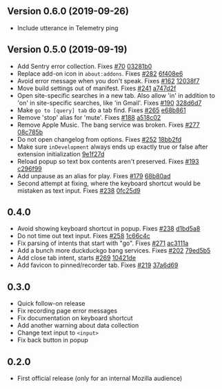 ## Version 0.6.0 (2019-09-26)

- Include utterance in Telemetry ping

## Version 0.5.0 (2019-09-19)

- Add Sentry error collection. Fixes [#70](https://github.com/mozilla-services/screenshots/issues/70) [03281b0](https://github.com/mozilla-services/screenshots/commit/03281b0)
- Replace add-on icon in `about:addons`. Fixes [#282](https://github.com/mozilla-services/screenshots/issues/282) [6f408e6](https://github.com/mozilla-services/screenshots/commit/6f408e6)
- Avoid error message when you don't speak. Fixes [#162](https://github.com/mozilla-services/screenshots/issues/162) [12038f7](https://github.com/mozilla-services/screenshots/commit/12038f7)
- Move build settings out of manifest. Fixes [#241](https://github.com/mozilla-services/screenshots/issues/241) [a747d2f](https://github.com/mozilla-services/screenshots/commit/a747d2f)
- Open site-specific searches in a new tab. Also allow 'in' in addition to 'on' in site-specific searches, like 'in Gmail'. Fixes [#190](https://github.com/mozilla-services/screenshots/issues/190) [328d6d7](https://github.com/mozilla-services/screenshots/commit/328d6d7)
- Make `go to [query] tab` do a tab find. Fixes [#265](https://github.com/mozilla-services/screenshots/issues/265) [e68b861](https://github.com/mozilla-services/screenshots/commit/e68b861)
- Remove 'stop' alias for 'mute'. Fixes [#188](https://github.com/mozilla-services/screenshots/issues/188) [a518c02](https://github.com/mozilla-services/screenshots/commit/a518c02)
- Remove Apple Music. The bang service was broken. Fixes [#277](https://github.com/mozilla-services/screenshots/issues/277) [08c785b](https://github.com/mozilla-services/screenshots/commit/08c785b)
- Do not open changelog from options. Fixes [#252](https://github.com/mozilla-services/screenshots/issues/252) [18bb2fd](https://github.com/mozilla-services/screenshots/commit/18bb2fd)
- Make sure `inDevelopment` always ends up exactly true or false after extension initialization [9e1f27d](https://github.com/mozilla-services/screenshots/commit/9e1f27d)
- Reload popup so text box contents aren't preserved. Fixes [#193](https://github.com/mozilla-services/screenshots/issues/193) [c296f99](https://github.com/mozilla-services/screenshots/commit/c296f99)
- Add unpause as an alias for play. Fixes [#179](https://github.com/mozilla-services/screenshots/issues/179) [68b80ad](https://github.com/mozilla-services/screenshots/commit/68b80ad)
- Second attempt at fixing, where the keyboard shortcut would be mistaken as text input. Fixes [#238](https://github.com/mozilla-services/screenshots/issues/238) [0fc25d9](https://github.com/mozilla-services/screenshots/commit/0fc25d9)

## 0.4.0

- Avoid showing keyboard shortcut in popup. Fixes [#238](https://github.com/mozilla-services/screenshots/issues/238) [d1bd5a8](https://github.com/mozilla-services/screenshots/commit/d1bd5a8)
- Do not time out text input. Fixes [#258](https://github.com/mozilla-services/screenshots/issues/258) [1c66c4c](https://github.com/mozilla-services/screenshots/commit/1c66c4c)
- Fix parsing of intents that start with "go". Fixes [#271](https://github.com/mozilla-services/screenshots/issues/271) [ac3111a](https://github.com/mozilla-services/screenshots/commit/ac3111a)
- Add a bunch more duckduckgo bang services. Fixes [#202](https://github.com/mozilla-services/screenshots/issues/202) [79ed5b5](https://github.com/mozilla-services/screenshots/commit/79ed5b5)
- Add close tab intent, starts [#269](https://github.com/mozilla-services/screenshots/issues/269) [10421de](https://github.com/mozilla-services/screenshots/commit/10421de)
- Add favicon to pinned/recorder tab. Fixes [#219](https://github.com/mozilla-services/screenshots/issues/219) [37a6d69](https://github.com/mozilla-services/screenshots/commit/37a6d69)

## 0.3.0

- Quick follow-on release
- Fix recording page error messages
- Fix documentation on keyboard shortcut
- Add another warning about data collection
- Change text input to `<input>`
- Fix back button in popup

## 0.2.0

- First official release (only for an internal Mozilla audience)
